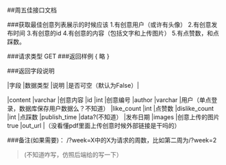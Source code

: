 ﻿##周五佳接口文档

###获取最佳创意列表展示的时候应该
1.有创意用户（或许有头像）
2.有创意发布时间
3.有创意的id
4.有创意的内容（包括文字和上传图片）
5.有点赞数，和点踩数。

###请求类型
GET
###返回样例
 { 
  略
 }

###返回字段说明

|字段      	    |数据类型    	|说明	   |是否可空（默认为False）|

|content            |varchar    	|创意内容
|id	  	    |int 	        |创意编号
|author      	    |varchar	        |用户（单点登录，数据库保存用户数据么？不知道）
|like_count 	    |int	        |点赞数
|dislike_count	    |int	        |点踩数
|publish_time       |data?(不知道）	|发布日期
|images				        |创意上传的图片  true
|out_url			        |（没看懂pdf里面上传创意时候外部链接是干吗的）


###备注(如果需要)：
/?week=X中的X为请求的周数，比如第二周为/?week=2

>(不知道咋写，仿照后端给的写一下）
